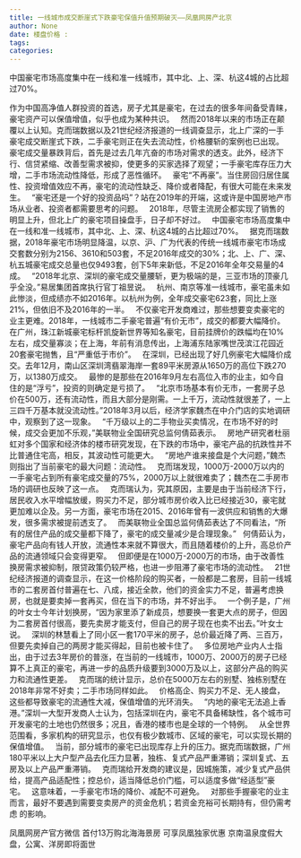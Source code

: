 ```yaml
---
title: 一线城市成交断崖式下跌豪宅保值升值预期破灭——凤凰网房产北京
author: None
date: 楼盘价格 : 
tags: 
categories: 
---
```

中国豪宅市场高度集中在一线和准一线城市，其中北、上、深、杭这4城的占比超过70%。  
<!-- more -->
作为中国高净值人群投资的首选，房子尤其是豪宅，在过去的很多年间备受青睐，豪宅资产可以保值增值，似乎也成为某种共识。  
然而2018年以来的市场正在颠覆以上认知。克而瑞数据以及21世纪经济报道的一线调查显示，北上广深的一手豪宅成交断崖式下跌，二手豪宅则正在失去流动性，价格腰斩的案例也已出现。  
豪宅成交量暴跌背后，首先是过去几年亢奋的市场对需求的透支。此外，经济下行、信贷紧缩、改善型需求被抑，使更多的买家选择了观望；一手豪宅库存压力大增，二手市场流动性降低，形成了恶性循环。  
豪宅“不再豪”。当住房回归居住属性、投资增值效应不再，豪宅的流动性缺乏、降价或者降配，有很大可能在未来发生。  
“豪宅还是一个好的投资品吗”？站在2019年的开端，这或许是中国房地产市场从业者、投资者都需要思考的问题。  
2018年，尽管主流房企都实现了销售的明显上升，但北上广的豪宅项目操盘手，日子却不好过。  
中国豪宅市场高度集中在一线和准一线城市，其中北、上、深、杭这4城的占比超过70%。  
据克而瑞数据，2018年豪宅市场明显降温，以京、沪、广为代表的传统一线城市豪宅市场成交套数分别为2156、3610和503套，不足2016年成交的30%；北、上、广、深、杭五城豪宅成交总量也仅9493套，创下5年来新低，不足2016年全年交易量的4成。  
“2018年北京、深圳的豪宅成交量腰斩，更为极端的是，三亚市场的顶豪几乎全没。”易居集团首席执行官丁祖昱说。  
杭州、南京等准一线城市，豪宅虽未如此惨淡，但成绩亦不如2016年。以杭州为例，全年成交豪宅623套，同比上涨21%，但依旧不及2016年的一半。  
不仅豪宅开发商难过，那些想要变卖豪宅的业主更难。2018年，一线城市二手豪宅普遍“有价无市”，成交的都要大幅降价。  
在广州，珠江新城豪宅标杆凯旋新世界等知名豪宅，目前挂牌价的跌幅均在10%左右，成交量寡淡；在上海，年前有消息传出，上海浦东陆家嘴世茂滨江花园近20套豪宅抛售，且“严重低于市价”。  
在深圳，已经出现了好几例豪宅大幅降价成交。去年12月，南山区深圳湾翡翠海岸一套89平米房源从1650万的高位下跌270万，以1380万成交。  
最惨的是那些在2016年9月左右高位入市的业主，如今自住的是“浮亏”，投资的则确定是亏损了。  
“北京市场基本有价无市，一套房子总价在500万，还有流动性，而且大部分是刚需。一上千万，流动性就很差了，一上三四千万基本就没流动性。”2018年3月以后，经济学家魏杰在中介门店的实地调研中，观察到了这一现象。  
“千万级以上的二手物业买卖情况，在市场不好的时候，成交会更加不乐观，”美联物业全国研究总监何倩茹表示。  
房地产研究者杜丽虹对多个国家和经济体的楼市研究发现，在下跌的市场中，豪宅产品的抗跌性并不比普通住宅高，相反，其波动性可能更大。  
“房地产谁来接盘是个大问题，”魏杰则指出了当前豪宅的最大问题：流动性。  
克而瑞发现，1000万-2000万以内的一手豪宅占到所有豪宅成交量的75%，2000万以上就很难卖了；魏杰在二手房市场的调研也反映了这一点。  
克而瑞认为，究其原因，主要是由于当前经济下行，居民收入水平增幅放缓，购买力不足，部分城市房价收入比已经接近30，豪宅就更加难以企及。另一方面，豪宅市场在2015、2016年曾有一波供应和销售的大爆发，很多需求被提前透支了。  
而美联物业全国总监何倩茹表达了不同看法，“所有的居住产品的成交量都下降了，豪宅的成交量减少是合理现象。”  
何倩茹认为，豪宅产品向有钱人开放，流通性本来就不算很大，而且随着楼价的上升，高总价产品的流通领域只会变得更窄。  
但即便是在1000万-2000万的市场，由于改善性换房需求被抑制，限贷政策仍较严格，也进一步阻滞了豪宅市场的流动性。  
21世纪经济报道的调查显示，在这一价格阶段的购买者，一般都是二套房，目前一线城市的二套房首付普遍在七、八成，接近全款，他们的资金实力不足，普遍考虑换房，也就是要卖掉一套再买，但在当下的市场，并不好出手。  
一个例子是，广州的叶女士今年计划换房，“因为家里添了新成员，想要换一套更大点的房子，但因为二套房首付很高，要先卖房才能支付，但自己的房子现在也卖不出去。”叶女士说。  
深圳的林慧看上了同小区一套170平米的房子，总价最近降了两、三百万，但要先卖掉自己的两房才能买得起，目前也被卡住了。  
多位房地产业内人士指出，由于过去3年房价的普涨，在当前的一线城市，1000万、2000万的房子已经算不上真正的豪宅，再进一步的品质升级要到3000万及以上，这部分产品的购买力和流通性更差。  
克而瑞的统计显示，总价在5000万左右的别墅、独栋别墅在2018年非常不好卖；二手市场同样如此。  
价格高企、购买力不足、无人接盘，这些都导致豪宅的流通性大减，保值增值的光环消失。  
“内地的豪宅无法追上香港。”深圳一大型开发商人士认为，包括深圳在内，豪宅不具备稀缺性，各个城市可开发豪宅的土地也仍然很多；况且，香港的楼市也是全球的一个特例。  
从全世界范围看，多家机构的研究显示，也仅有极少数城市、区域的豪宅，可以实现长期的保值增值。  
当前，部分城市的豪宅已出现库存上升的压力。据克而瑞数据，广州180平米以上大户型产品去化压力显著，独栋、复式产品严重滞销；深圳复式、五房及以上产品严重滞销。  
克而瑞给开发商的建议是，因城施策，减少复式产品供给，提高产品适配性；控总价，适当降低总价门槛，可以适度多做“经适型”豪宅。  
这意味着，一手豪宅市场的降价、减配不可避免。  
对那些手握豪宅的业主而言，最好不要遇到需要变卖房产的资金危机；若资金充裕可长期持有，但仍需考虑
的影响。
                        
                        
                        
                        
                                        
                    
                    
                
                    
                    
                    
                
                    
                
凤凰网房产官方微信
首付13万购北海海景房 可享凤凰独家优惠
京南温泉度假大盘，公寓、洋房即将面世
	                        
	                    
	                        
	                    
